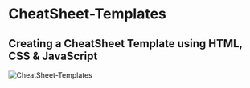 # CheatSheet-Templates

## Creating a CheatSheet Template using HTML, CSS & JavaScript

![CheatSheet-Templates](https://socialify.git.ci/Ayush7614/CheatSheet-Templates/image?forks=1&issues=1&language=1&owner=1&pattern=Brick%20Wall&pulls=1&stargazers=1&theme=Light)
